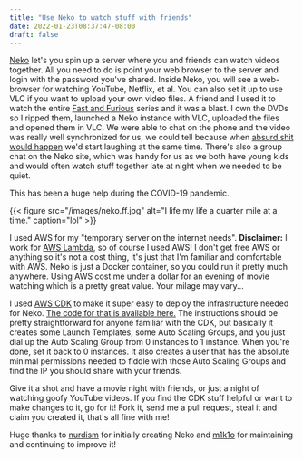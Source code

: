 ```yaml
---
title: "Use Neko to watch stuff with friends"
date: 2022-01-23T08:37:47-08:00
draft: false
---
```


[Neko](https://github.com/m1k1o/neko) let's you spin up a server where you and friends can watch videos together. All you need to do is point your web browser to the server and login with the password you've shared. Inside Neko, you will see a web-browser for watching YouTube, Netflix, et al. You can also set it up to use VLC if you want to upload your own video files. A friend and I used it to watch the entire [Fast and Furious](https://en.wikipedia.org/wiki/Fast_%26_Furious) series and it was a blast. I own the DVDs so I ripped them, launched a Neko instance with VLC, uploaded the files and opened them in VLC. We were able to chat on the phone and the video was really well synchronized for us, we could tell because when [absurd shit would happen](https://youtu.be/jXwxLoEe-M0?t=177) we'd start laughing at the same time. There's also a group chat on the Neko site, which was handy for us as we both have young kids and would often watch stuff together late at night when we needed to be quiet.

This has been a huge help during the COVID-19 pandemic.

{{< figure src="/images/neko.ff.jpg" alt="I life my life a quarter mile at a time." caption="lol" >}}

I used AWS for my "temporary server on the internet needs". **Disclaimer:** I work for [AWS Lambda](https://aws.amazon.com/lambda/), so of course I used AWS! I don't get free AWS or anything so it's not a cost thing, it's just that I'm familiar and comfortable with AWS. Neko is just a Docker container, so you could run it pretty much anywhere. Using AWS cost me under a dollar for an evening of movie watching which is a pretty great value. Your milage may vary...

I used [AWS CDK](https://aws.amazon.com/cdk/) to make it super easy to deploy the infrastructure needed for Neko. [The code for that is available here.](https://github.com/wnka/neko-cdk-infrastructure) The instructions should be pretty straightforward for anyone familiar with the CDK, but basically it creates some Launch Templates, some Auto Scaling Groups, and you just dial up the Auto Scaling Group from 0 instances to 1 instance. When you're done, set it back to 0 instances. It also creates a user that has the absolute minimal permissions needed to fiddle with those Auto Scaling Groups and find the IP you should share with your friends.

Give it a shot and have a movie night with friends, or just a night of watching goofy YouTube videos. If you find the CDK stuff helpful or want to make changes to it, go for it! Fork it, send me a pull request, steal it and claim you created it, that's all fine with me!

Huge thanks to [nurdism](https://github.com/nurdism/neko) for initially creating Neko and [m1k1o](https://github.com/m1k1o/neko) for maintaining and continuing to improve it!
